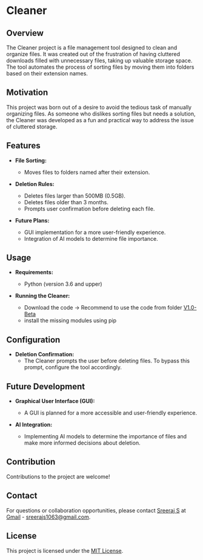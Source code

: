 # Cleaner

## Overview

The Cleaner project is a file management tool designed to clean and organize files. It was created out of the frustration of having cluttered downloads filled with unnecessary files, taking up valuable storage space. The tool automates the process of sorting files by moving them into folders based on their extension names.

## Motivation

This project was born out of a desire to avoid the tedious task of manually organizing files. As someone who dislikes sorting files but needs a solution, the Cleaner was developed as a fun and practical way to address the issue of cluttered storage.

## Features

- **File Sorting:**
  - Moves files to folders named after their extension.

- **Deletion Rules:**
  - Deletes files larger than 500MB (0.5GB).
  - Deletes files older than 3 months.
  - Prompts user confirmation before deleting each file.

- **Future Plans:**
  - GUI implementation for a more user-friendly experience.
  - Integration of AI models to determine file importance.

## Usage

- **Requirements:**
  - Python (version 3.6 and upper)

- **Running the Cleaner:**
  - Download the code -> Recommend to use the code from folder [V1.0-Beta](https://github.com/Sreeraj-S/Cleaner/tree/master/V1.0-Beta)
  - install the missing modules using pip

## Configuration

- **Deletion Confirmation:**
  - The Cleaner prompts the user before deleting files. To bypass this prompt, configure the tool accordingly.

## Future Development

- **Graphical User Interface (GUI):**
  - A GUI is planned for a more accessible and user-friendly experience.

- **AI Integration:**
  - Implementing AI models to determine the importance of files and make more informed decisions about deletion.

## Contribution

Contributions to the project are welcome!

## Contact

For questions or collaboration opportunities, please contact [Sreeraj S](https://github.com/sreeraj-s) at [Gmail](sreerajs1063@gmail.com) - sreerajs1063@gmail.com.
## License

This project is licensed under the [MIT License](LICENSE).
